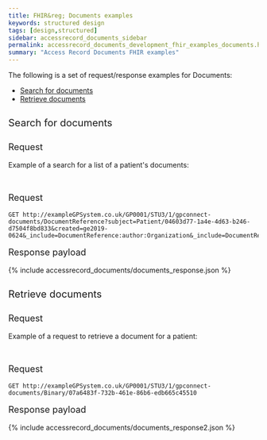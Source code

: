 ```yaml
---
title: FHIR&reg; Documents examples
keywords: structured design
tags: [design,structured]
sidebar: accessrecord_documents_sidebar
permalink: accessrecord_documents_development_fhir_examples_documents.html
summary: "Access Record Documents FHIR examples"
---
```




The following is a set of request/response examples for Documents:

<ul id="profileTabs" class="nav nav-tabs">
    <li class="active"><a class="noCrossRef" href="#example1" data-toggle="tab">Search for documents</a></li>
    <li><a class="noCrossRef" href="#example2" data-toggle="tab">Retrieve documents</a></li>
  <!--    <li><a class="noCrossRef" href="#example3" data-toggle="tab">Example 3</a></li> -->
</ul>
  <div class="tab-content">
<div role="tabpanel" class="tab-pane active" id="example1" markdown="1">

<p style="line-height: 2; font-size: 20px">Search for documents</p>
<p style="line-height: 1; font-size: 18px">Request</p>

<p>Example of a search for a list of a patient's documents:</p>



<br>
<p style="line-height: 1; font-size: 18px">Request</p>

```http
GET http://exampleGPSystem.co.uk/GP0001/STU3/1/gpconnect-documents/DocumentReference?subject=Patient/04603d77-1a4e-4d63-b246-d7504f8bd833&created=ge2019-0624&_include=DocumentReference:author:Organization&_include=DocumentReference:author:Practitioner&_revinclude:recurse=PractitionerRole:practitioner:Practitioner
```

<p style="line-height: 1; font-size: 18px">Response payload</p>



{% include accessrecord_documents/documents_response.json %}



</div>

<div role="tabpanel" class="tab-pane active" id="example2">

<p style="line-height: 2; font-size: 20px">Retrieve documents</p>
<p style="line-height: 1; font-size: 18px">Request</p>

<p>Example of a request to retrieve a document for a patient:</p>



<br>
<p style="line-height: 1; font-size: 18px">Request</p>

```http
GET http://exampleGPSystem.co.uk/GP0001/STU3/1/gpconnect-documents/Binary/07a6483f-732b-461e-86b6-edb665c45510
```

<p style="line-height: 1; font-size: 18px">Response payload</p>



{% include accessrecord_documents/documents_response2.json %}



</div>

</div>

